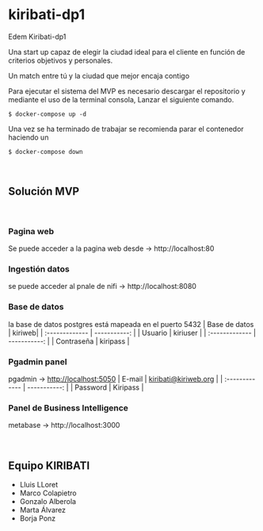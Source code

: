 # kiribati-dp1
Edem Kiribati-dp1

Una start up capaz de elegir la ciudad ideal para el cliente en función de criterios objetivos y personales. 

Un match entre tú y la ciudad que mejor encaja contigo 

Para ejecutar el sistema del MVP es necesario descargar el repositorio y mediante el uso de la terminal consola, Lanzar el siguiente comando.

    $ docker-compose up -d

Una vez se ha terminado de trabajar se recomienda parar el contenedor haciendo un 

    $ docker-compose down

<br>

## Solución MVP
<br>

### Pagina web

Se puede acceder a la pagina web desde -> http://localhost:80
<br>

### Ingestión datos
se puede acceder al pnale de nifi -> http://localhost:8080
<br>

### Base de datos 
la base de datos postgres está mapeada en el puerto 5432
| Base de datos |  kiriweb|
| :------------- | -----------: |
| Usuario      | kiriuser     |
| :------------- | -----------: |
|  Contraseña | kiripass    |
<br>

### Pgadmin panel
pgadmin -> <http://localhost:5050>
| E-mail      | kiribati@kiriweb.org    |
| :------------- | -----------: |
| Password | Kiripass |   

### Panel de Business Intelligence

metabase -> http://localhost:3000

<br>

## Equipo KIRIBATI 
* Lluis LLoret
* Marco Colapietro
* Gonzalo  Alberola
* Marta Álvarez
* Borja Ponz
